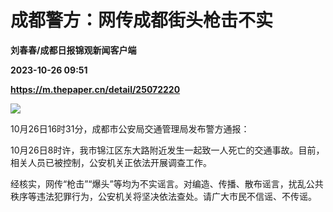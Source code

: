 # 成都警方：网传成都街头枪击不实
**刘春春/成都日报锦观新闻客户端**

**2023-10-26 09:51**

**https://m.thepaper.cn/detail/25072220**

![](https://imagecloud.thepaper.cn/thepaper/image/275/749/914.jpg)

10月26日16时31分，成都市公安局交通管理局发布警方通报：

10月26日8时许，我市锦江区东大路附近发生一起致一人死亡的交通事故。目前，相关人员已被控制，公安机关正依法开展调查工作。

经核实，网传“枪击”“爆头”等均为不实谣言。对编造、传播、散布谣言，扰乱公共秩序等违法犯罪行为，公安机关将坚决依法查处。请广大市民不信谣、不传谣。